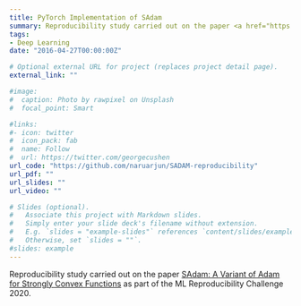 ```yaml
---
title: PyTorch Implementation of SAdam 
summary: Reproducibility study carried out on the paper <a href="https://openreview.net/forum?id=rye5YaEtPr">SAdam: A Variant of Adam for Strongly Convex Functions</a> as part of the ML Reproducibility Challenge 2020.
tags:
- Deep Learning
date: "2016-04-27T00:00:00Z"

# Optional external URL for project (replaces project detail page).
external_link: ""

#image:
#  caption: Photo by rawpixel on Unsplash
#  focal_point: Smart

#links:
#- icon: twitter
#  icon_pack: fab
#  name: Follow
#  url: https://twitter.com/georgecushen
url_code: "https://github.com/naruarjun/SADAM-reproducibility"
url_pdf: ""
url_slides: ""
url_video: ""

# Slides (optional).
#   Associate this project with Markdown slides.
#   Simply enter your slide deck's filename without extension.
#   E.g. `slides = "example-slides"` references `content/slides/example-slides.md`.
#   Otherwise, set `slides = ""`.
#slides: example
---
```

Reproducibility study carried out on the paper <a href="https://openreview.net/forum?id=rye5YaEtPr">SAdam: A Variant of Adam for Strongly Convex Functions</a> as part of the ML Reproducibility Challenge 2020.

